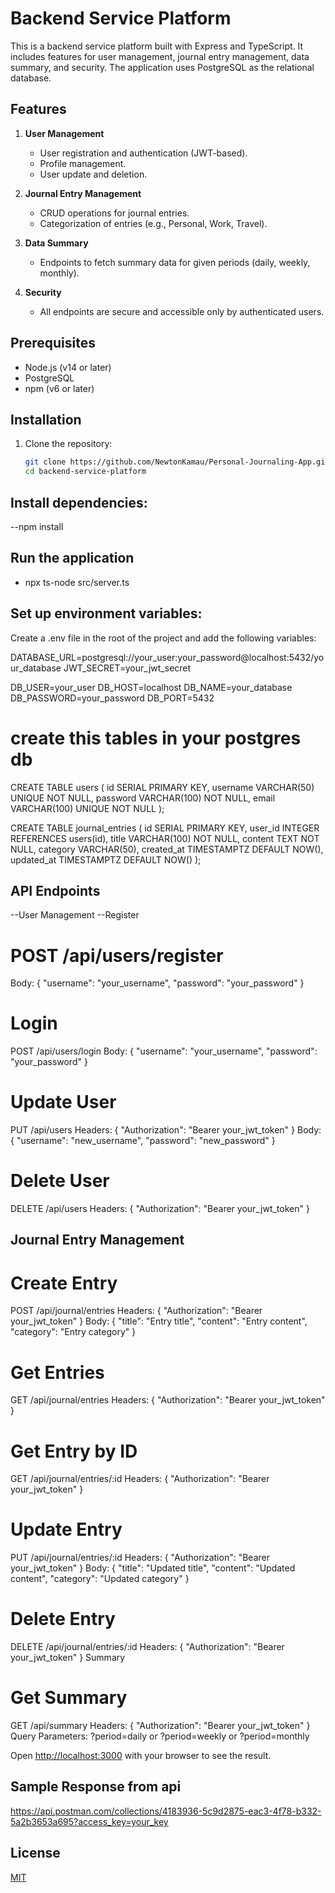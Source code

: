 # Backend Service Platform

This is a backend service platform built with Express and TypeScript. It includes features for user management, journal entry management, data summary, and security. The application uses PostgreSQL as the relational database.

## Features

1. **User Management**
   - User registration and authentication (JWT-based).
   - Profile management.
   - User update and deletion.

2. **Journal Entry Management**
   - CRUD operations for journal entries.
   - Categorization of entries (e.g., Personal, Work, Travel).

3. **Data Summary**
   - Endpoints to fetch summary data for given periods (daily, weekly, monthly).

4. **Security**
   - All endpoints are secure and accessible only by authenticated users.

## Prerequisites

- Node.js (v14 or later)
- PostgreSQL
- npm (v6 or later)

## Installation

1. Clone the repository:
   ```bash
   git clone https://github.com/NewtonKamau/Personal-Journaling-App.git
   cd backend-service-platform
## Install dependencies:

--npm install

## Run the application 
-  npx ts-node src/server.ts

## Set up environment variables:
Create a .env file in the root of the project and add the following variables:

DATABASE_URL=postgresql://your_user:your_password@localhost:5432/your_database
JWT_SECRET=your_jwt_secret

DB_USER=your_user
DB_HOST=localhost
DB_NAME=your_database
DB_PASSWORD=your_password
DB_PORT=5432
# create this tables in your postgres db
CREATE TABLE users (
  id SERIAL PRIMARY KEY,
  username VARCHAR(50) UNIQUE NOT NULL,
  password VARCHAR(100) NOT NULL,
  email VARCHAR(100) UNIQUE NOT NULL
);

CREATE TABLE journal_entries (
  id SERIAL PRIMARY KEY,
  user_id INTEGER REFERENCES users(id),
  title VARCHAR(100) NOT NULL,
  content TEXT NOT NULL,
  category VARCHAR(50),
  created_at TIMESTAMPTZ DEFAULT NOW(),
  updated_at TIMESTAMPTZ DEFAULT NOW()
);

## API Endpoints
--User Management
--Register

# POST /api/users/register
Body: { "username": "your_username", "password": "your_password" }

# Login

POST /api/users/login
Body: { "username": "your_username", "password": "your_password" }

# Update User

 PUT /api/users
Headers: { "Authorization": "Bearer your_jwt_token" }
Body: { "username": "new_username", "password": "new_password" }

# Delete User

DELETE /api/users
Headers: { "Authorization": "Bearer your_jwt_token" }


## Journal Entry Management
# Create Entry

POST /api/journal/entries
Headers: { "Authorization": "Bearer your_jwt_token" }
Body: { "title": "Entry title", "content": "Entry content", "category": "Entry category" }
# Get Entries

GET /api/journal/entries
Headers: { "Authorization": "Bearer your_jwt_token" }

# Get Entry by ID

GET /api/journal/entries/:id
Headers: { "Authorization": "Bearer your_jwt_token" }

# Update Entry

PUT /api/journal/entries/:id
Headers: { "Authorization": "Bearer your_jwt_token" }
Body: { "title": "Updated title", "content": "Updated content", "category": "Updated category" }

# Delete Entry

DELETE /api/journal/entries/:id
Headers: { "Authorization": "Bearer your_jwt_token" }
Summary

# Get Summary
GET /api/summary
Headers: { "Authorization": "Bearer your_jwt_token" }
Query Parameters: ?period=daily or ?period=weekly or ?period=monthly


Open [http://localhost:3000](http://localhost:3000) with your browser to see the result.
## Sample Response from api
https://api.postman.com/collections/4183936-5c9d2875-eac3-4f78-b332-5a2b3653a695?access_key=your_key

## License

[MIT](https://choosealicense.com/licenses/mit/)